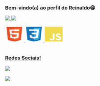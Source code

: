 ### Bem-vindo(a) ao perfil do Reinaldo😁

 <div>
   <a href="https://github.com/reinaldo-ss">
   <img height="180em" src="https://github-readme-stats.vercel.app/api?username=reinaldo-ss&show_icons=true&theme=tokyonight&include_all_commits=true&count_private=true"/>
   <img height="180em" src="https://github-readme-stats.vercel.app/api/top-langs/?username=reinaldo-ss&layout=compact&langs_count=6&theme=tokyonight"/>
</div>
     <br>
<div style="display: inline_block">
  
  <img align="" alt="HTML" height="50" width="60" src="https://raw.githubusercontent.com/devicons/devicon/master/icons/html5/html5-original.svg">
  
  <img align="" alt="CSS" height="50" width="60" src="https://raw.githubusercontent.com/devicons/devicon/master/icons/css3/css3-original.svg">  

  <img align="" alt="Js" height="50" width="60" src="https://raw.githubusercontent.com/devicons/devicon/master/icons/javascript/javascript-plain.svg">
</div>
 
<br>
 
### Redes Sociais!
 
<div> 
  <a href="https://instagram.com/_kingnald" target="_blank"><img src="https://img.shields.io/badge/-Instagram-%23E4405F?style=for-the-badge&logo=instagram&logoColor=white" target="_blank"></a>
  
  <a href="https://www.linkedin.com/in/reinaldo-silva-santana-filho" target="_blank"><img src="https://img.shields.io/badge/-LinkedIn-%230077B5?style=for-the-badge&logo=linkedin&logoColor=white" target="_blank"></a>
  
</div>
